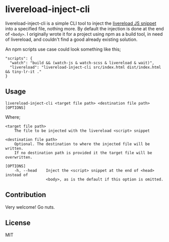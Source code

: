 # livereload-inject-cli
livereload-inject-cli is a simple CLI tool to inject the [livereload JS
snippet](http://feedback.livereload.com/knowledgebase/articles/86180-how-do-i-add-the-script-tag-manually-)
into a specified file, nothing more. By default the injection is done at the end
of `<body>`. I originally wrote it for a project using npm as a build tool,
in need of livereload, and couldn't find a good already existing solution.

An npm scripts use case could look something like this;

```
"scripts": {
  "watch": "build && (watch-js & watch-scss & livereload & wait)",
  "livereload": "livereload-inject-cli src/index.html dist/index.html && tiny-lr-it ."
}
```

## Usage

`livereload-inject-cli <target file path> <destination file path> [OPTIONS]`

Where;
```
<target file path>
    The file to be injected with the livereload <script> snippet

<destination file path>
    Optional. The destination to where the injected file will be written.
    If no destination path is provided it the target file will be overwritten.

[OPTIONS]
    -h, --head    Inject the <script> snippet at the end of <head> instead of
                  <body>, as is the default if this option is omitted.
```

## Contribution
Very welcome! Go nuts.

## License
MIT
